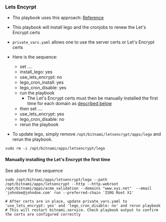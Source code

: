 ### Lets Encyrpt
* Ths playbook uses this approach: [Reference](https://docs.bitnami.com/general/how-to/generate-install-lets-encrypt-ssl/#alternative-approach)
* This playbook will install lego and the cronjobs to renew the Let's Encrypt certs 
* `private_vars.yaml` allows one to use the server certs or Let's Encrypt certs
* Here is the sequence:
    * set ....
    * install_lego: yes
    * use_lets_encrypt: no
    * lego_cron_install: yes
    * lego_cron_disable: yes
    * run the playbook
        * The Let's Encrypt certs must then be manually installed the first time for each domain as [described below](#manual)
    * then set ....
    * use_lets_encrypt: yes
    * lego_cron_disable: no
    * rerun the playbook

* To update lego, simply remove `/opt/bitnami/letsencrypt/apps/lego` and rerun the playbook.
```
sudo rm -i /opt/bitnami/apps/letsencrypt/lego
```

#### <a id=manual></a>Manually installing the Let's Encrypt the first time
See above for the sequence
```
sudo /opt/bitnami/apps/letsencrypt/lego --path /opt/bitnami/apps/letsencrypt --http --http.webroot /opt/bitnami/apps/acme_validation --domains "www.xyz.net"  --email 'johndoe@johndoe.com' run --preferred-chain 'ISRG Root X1'

# After certs are in place, update private_vars.yaml to 'use_lets_encrypt: yes' and 'lego_cron_disable: no' and rerun playbook
# This will restart bitnami.service. Check playbook output to confirm the certs are configured correctly

```
<!---
# vim: ai et ts=4 sw=4 sts=4 nu
-->
